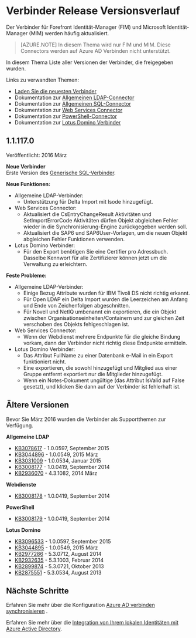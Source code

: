 <properties
   pageTitle="Verbinder Release Versionsverlauf | Microsoft Azure"
   description="Dieses Thema enthält alle Versionen der Connectors für Forefront Identität-Manager (FIM) und Microsoft Identität-Manager (MIM)"
   services="active-directory"
   documentationCenter=""
   authors="AndKjell"
   manager="femila"
   editor=""/>

<tags
   ms.service="active-directory"
   ms.devlang="na"
   ms.topic="article"
   ms.tgt_pltfrm="na"
   ms.workload="identity"
   ms.date="08/17/2016"
   ms.author="billmath"/>

# <a name="connector-version-release-history"></a>Verbinder Release Versionsverlauf
Der Verbinder für Forefront Identität-Manager (FIM) und Microsoft Identität-Manager (MIM) werden häufig aktualisiert.

>[AZURE.NOTE]
In diesem Thema wird nur FIM und MIM. Diese Connectors werden auf Azure AD Verbinden nicht unterstützt.

In diesem Thema Liste aller Versionen der Verbinder, die freigegeben wurden.

Links zu verwandten Themen:

- [Laden Sie die neuesten Verbinder](http://go.microsoft.com/fwlink/?LinkId=717495)
- Dokumentation zur [Allgemeinen LDAP-Connector](active-directory-aadconnectsync-connector-genericldap.md)
- Dokumentation zur [Allgemeinen SQL-Connector](active-directory-aadconnectsync-connector-genericsql.md)
- Dokumentation zur [Web Services Connector](http://go.microsoft.com/fwlink/?LinkID=226245)
- Dokumentation zur [PowerShell-Connector](active-directory-aadconnectsync-connector-powershell.md)
- Dokumentation zur [Lotus Domino Verbinder](active-directory-aadconnectsync-connector-domino.md)

## <a name="111170"></a>1.1.117.0
Veröffentlicht: 2016 März

**Neue Verbinder**  
Erste Version des [Generische SQL-Verbinder](active-directory-aadconnectsync-connector-genericsql.md).

**Neue Funktionen:**

- Allgemeine LDAP-Verbinder:
    - Unterstützung für Delta Import mit Isode hinzugefügt.
- Web Services Connector:
    - Aktualisiert die CsEntryChangeResult Aktivitäten und SetImportErrorCode Aktivitäten dürfen Objekt abgleichen Fehler wieder in die Synchronisierung-Engine zurückgegeben werden soll.
    - Aktualisiert die SAP6 und SAP6User-Vorlagen, um die neuen Objekt abgleichen Fehler Funktionen verwenden.
- Lotus Domino Verbinder:
    - Für den Export benötigen Sie eine Certifier pro Adressbuch. Dasselbe Kennwort für alle Zertifizierer können jetzt um die Verwaltung zu erleichtern.

**Feste Probleme:**

- Allgemeine LDAP-Verbinder:
    - Einige Bezug Attribute wurden für IBM Tivoli DS nicht richtig erkannt.
    - Für Open LDAP ein Delta Import wurden die Leerzeichen am Anfang und Ende von Zeichenfolgen abgeschnitten.
    - Für Novell und NetIQ umbenannt ein exportieren, die ein Objekt zwischen Organisationseinheiten/Containern und zur gleichen Zeit verschoben des Objekts fehlgeschlagen ist.
- Web Services Connector:
    - Wenn der Webdienst mehrere Endpunkte für die gleiche Bindung vorkam, dann der Verbinder nicht richtig diese Endpunkte ermitteln.
- Lotus Domino Verbinder:
    - Das Attribut FullName zu einer Datenbank e-Mail in ein Export funktioniert nicht.
    - Eine exportieren, die sowohl hinzugefügt und Mitglied aus einer Gruppe entfernt exportiert nur die Mitglieder hinzugefügt.
    - Wenn ein Notes-Dokument ungültige (das Attribut IsValid auf False gesetzt), und klicken Sie dann auf der Verbinder ist fehlerhaft ist.

## <a name="older-releases"></a>Ältere Versionen
Bevor Sie März 2016 wurden die Verbinder als Supportthemen zur Verfügung.

**Allgemeine LDAP**

- [KB3078617](https://support.microsoft.com/kb/3078617) - 1.0.0597, September 2015
- [KB3044896](https://support.microsoft.com/kb/3044896) - 1.0.0549, 2015 März
- [KB3031009](https://support.microsoft.com/kb/3031009) - 1.0.0534, Januar 2015
- [KB3008177](https://support.microsoft.com/kb/3008177) - 1.0.0419, September 2014
- [KB2936070](https://support.microsoft.com/kb/2936070) - 4.3.1082, 2014 März

**Webdienste**

- [KB3008178](https://support.microsoft.com/kb/3008178) - 1.0.0419, September 2014

**PowerShell**

- [KB3008179](https://support.microsoft.com/kb/3008179) - 1.0.0419, September 2014

**Lotus Domino**

- [KB3096533](https://support.microsoft.com/kb/3096533) - 1.0.0597, September 2015
- [KB3044895](https://support.microsoft.com/kb/3044895) - 1.0.0549, 2015 März
- [KB2977286](https://support.microsoft.com/kb/2977286) - 5.3.0712, August 2014
- [KB2932635](https://support.microsoft.com/kb/2932635) - 5.3.1003, Februar 2014  
- [KB2899874](https://support.microsoft.com/kb/2899874) - 5.3.0721, Oktober 2013
- [KB2875551](https://support.microsoft.com/kb/2875551) - 5.3.0534, August 2013

## <a name="next-steps"></a>Nächste Schritte
Erfahren Sie mehr über die Konfiguration [Azure AD verbinden synchronisieren](active-directory-aadconnectsync-whatis.md) .

Erfahren Sie mehr über die [Integration von Ihrem lokalen Identitäten mit Azure Active Directory](active-directory-aadconnect.md).
